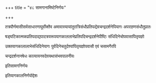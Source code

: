 +++
title = "४८ सामगानामिष्टेनिर्णयः"

+++

तत्रपौर्णमासीसर्वसाधारणापूर्वोक्तैव अमावास्यायांतुरात्रिसंधौप्रतिपद्येवचन्द्रदर्शनेपियागः अपराह्‍णसंधौतुप्रातः

षड्‍घटिकात्मकप्रतिपदाद्यपादत्रयरूपयागकाललाभेप्रतिपदिचन्द्रदर्शनेपीष्टिः संधिदिनेचोपवासापितृयज्ञो

उक्तयागकालालाभेसंधिदिनेयागः पुर्वदिनेचतुर्दश्यांपितृयज्ञोपवासौ एवं चसामगैरपि

चन्द्रदर्शनानषेधः कात्यायनवदेवयथासंभवपालनीयः

इतिसामगनिर्णयः

इतियागकालनिर्णयोद्देशः
